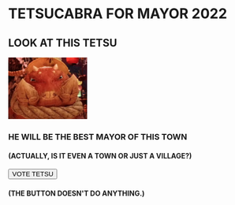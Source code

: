 # TETSUCABRA FOR MAYOR 2022
## LOOK AT THIS TETSU
![tetsu](https://github.com/BorisPlaceholder/images/blob/main/mastertetsu.png?raw=true)
### HE WILL BE THE BEST MAYOR OF THIS TOWN
#### (ACTUALLY, IS IT EVEN A TOWN OR JUST A VILLAGE?)
<button name="VOTE TETSU">VOTE TETSU</button>
#### (THE BUTTON DOESN'T DO ANYTHING.)







  
